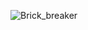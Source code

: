 ![Brick_breaker](https://user-images.githubusercontent.com/106758417/207653117-ebe5a8fd-3b34-4fbe-9309-aad32a7ea171.png)
